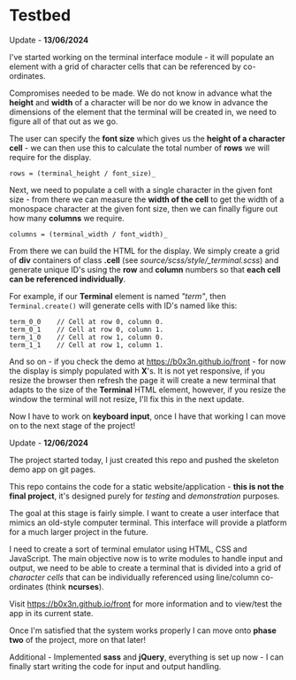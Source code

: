 # Testbed

Update - __13/06/2024__

I've started working on the terminal interface module - it will populate an element with a grid of character cells that can be referenced by co-ordinates.

Compromises needed to be made. We do not know in advance what the __height__ and __width__ of a character will be nor do we know in advance the dimensions of the element that the terminal will be created in, we need to figure all of that out as we go.

The user can specify the __font size__ which gives us the __height of a character cell__ - we can then use this to calculate the total number of __rows__ we will require for the display.

    rows = (terminal_height / font_size)_

Next, we need to populate a cell with a single character in the given font size - from there we can measure the __width of the cell__ to get the width of a monospace character at the given font size, then we can finally figure out how many __columns__ we require.

    columns = (terminal_width / font_width)_

From there we can build the HTML for the display. We simply create a grid of __div__ containers of class __.cell__ (see *source/scss/style/_terminal.scss*) and generate unique ID's using the __row__ and __column__ numbers so that __each cell can be referenced individually__.

For example, if our __Terminal__ element is named _"term"_, then ```Terminal.create()``` will generate cells with ID's named like this:

    term_0_0    // Cell at row 0, column 0.
    term_0_1    // Cell at row 0, column 1.
    term_1_0    // Cell at row 1, column 0.
    term_1_1    // Cell at row 1, column 1.

And so on - if you check the demo at https://b0x3n.github.io/front - for now the display is simply populated with __X__'s. It is not yet responsive, if you resize the browser then refresh the page it will create a new terminal that adapts to the size of the __Terminal__ HTML element, however, if you resize the window the terminal will not resize, I'll fix this in the next update.

Now I have to work on __keyboard input__, once I have that working I can move on to the next stage of the project!


Update - __12/06/2024__

The project started today, I just created this repo and pushed the skeleton demo app on git pages.

This repo contains the code for a static website/application - __this is not the final project__, it's designed purely for _testing_ and _demonstration_ purposes.

The goal at this stage is fairly simple. I want to create a user interface that mimics an old-style computer terminal. This interface will provide a platform for a much larger project in the future.

I need to create a sort of terminal emulator using HTML, CSS and JavaScript. The main objective now is to write modules to handle input and output, we need to be able to create a terminal that is divided into a grid of _character cells_ that can be individually referenced using line/column co-ordinates (think __ncurses__).

Visit https://b0x3n.github.io/front for more information and to view/test the app in its current state.

Once  I'm satisfied that the system works properly I can move onto __phase two__ of the project, more on that later!

Additional - Implemented __sass__ and __jQuery__, everything is set up now - I can finally start writing the code for input and output handling.

